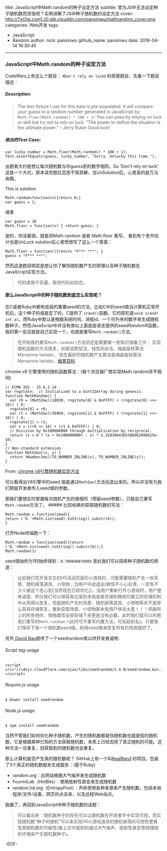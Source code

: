 title: JavaScript中Math.random的种子设定方法
subtitle: 曾为JS中无法设定种子随机数而苦恼吧？实例讲解了JS中种子随机数的设定方法
cover: http://7xt3gj.com1.z0.glb.clouddn.com/panxinwu/mathrandom_cover.png
categories: Web开发
tags:
  - JavaScript
  - Random
author:
  nick: panxinwu
  github_name: panxinwu
date: 2016-04-14 16:30:45
---

<!-- more -->
### JavaScript中Math.random的种子设定方法
 CodeWars上有这么个题目： `《Don't rely on luck》` 的奇葩题目，先看一下题目描述：
##### Description:
> The test fixture I use for this kata is pre-populated.
It will compare your guess to a random number generated in  JavaScript by:
`Math.floor(Math.random() * 100 + 1)`
You can pass by relying on luck or skill but try not to rely on luck.
"The power to define the situation is the ultimate power." - Jerry Rubin
Good luck!

##### 给出的Test Case:
```
var lucky_number = Math.floor(Math.random() * 100 + 1);
Test.assertEquals(guess, lucky_number, "Sorry. Unlucky this time.");
```

出题者大约是想让每次随机数与你guess到的数字相同，So ‘Don't rely on luck’.
这是一个大坑，原本读完题后百思不得其解，当UnSolution后，心里真的是万马奔腾。

This is solution 
```
Math.random=function(n){return 0;}
var guess = 1;
```

或者 
```
var guess = 10
Math.floor = function(v) { return guess; } 
```

是的，你没看错。就是将Math.random 或者 Math.floor 重写。
看到有个老外估计也是UnLock solution后心里愤恨写了这么一个答案：
```
Math.floor = function(){return "F*** ***"; }
guess = "F*** ***"; 
```

然而这道题目明显是想让你了解伪随机数产生的原理以及种子随机数在JavaScript实现方法。

> 代码虐我千百遍，我待代码如初恋。



#### 那么JavaScript中的种子随机数到底怎么实现呢？
在C或者Ruby中都有低层的重置seed的方法，比如C中的seed值当计算机正常开机后，这个种子的值是定了的，C提供了 `srand()`函数，它的原形是`void srand( int a)`。而Ruby中默认是根据系统时间、进程id、一个可升序的数字来生成随机数种子。然而JavaScript中并没有类似上面底层语言提供的seedRandomR函数，我的第一反应就是自己实现一个，也就是重写`Math.random()`方法。
> 在开始我的重写`Math.random()`方法前还是需要做一些知识储备工作：
> 实现随机函数的方法很多，如斐波那契法、线性同余法、梅森旋转算法Mersenne twister， 现在最好的随机数产生算法是梅森旋转算法Mersenne twister。[维基百科](https://zh.wikipedia.org/zh/%E6%A2%85%E6%A3%AE%E6%97%8B%E8%BD%AC%E7%AE%97%E6%B3%95)

chrome v8 引擎使用的随机函数算法：(每个浏览器厂商实现Math.random并不相同)
```
// ECMA 262 - 15.8.2.14
var rngstate;  // Initialized to a Uint32Array during genesis.
function MathRandom() {
  var r0 = (MathImul(18030, rngstate[0] & 0xFFFF) + (rngstate[0] >>> 16)) | 0;
  rngstate[0] = r0;
  var r1 = (MathImul(36969, rngstate[1] & 0xFFFF) + (rngstate[1] >>> 16)) | 0;
  rngstate[1] = r1;
  var x = ((r0 << 16) + (r1 & 0xFFFF)) | 0;
  // Division by 0x100000000 through multiplication by reciprocal.
  return (x < 0 ? (x + 0x100000000) : x) * 2.3283064365386962890625e-10;
}
// Non-standard extension.
function MathImul(x, y) {
  return %NumberImul(TO_NUMBER_INLINE(x), TO_NUMBER_INLINE(y));
}
```
From: [chrome v8引擎随机数实现方法](https://github.com/v8/v8/blob/dae6dfe08ba9810abbe7eee81f7c58e999ae8525/src/math.js#L144)

可以看得出V8引擎中的seed 值是通过`MathImul`方法创造出来的。所以并没有为我们预留开发者传入seed值的参数。

那我们要想实时掌握每次随机产生的值相同（预留seed参数），只能自己重写`Math.random`方法了。 ##### 比较经典的获取随机数的写法：
```
Math.random = function(seed){
return ('0.'+Math.sin(seed).toString().substr(6));
} 
```

打开Node终端跑一下：
```
Math.random = function(seed){return ('0.'+Math.sin(seed).toString().substr(6));}
Math.random(1) 
```
seed值始终为1时始终得到：`0.709848078965`
至此我们可以探索种子随机数的用途：
> 比如我们在开发京东的H5活动页面的小游戏时，可能需要随机产生一些背景、随机掉落道具、小怪物；当用户中途退出(微信不小心右滑，一定有不少人被这个恶心到[当然现在已经优化])，当用户重新打开小游戏时，用户整体进度、积分我们可以很容易记录到本地或者存储到微信ID建立的存储机制中从而得以恢复，但是随机产生的场景、随机掉落道具、小怪物等并不是那么容易存储恢复，重新获取场景、小怪物那未免用户体验太差！！！把画布上的所有物件、怪物属性全部存储下来更是没有必要。此时我们就可以利用我们重写的`Math.random()`(此时可不重写内置方法，可另起别名)。只要我们保存下来一个随机数seed值，利用seed值来恢复所有的场景就好了。

另外[ David Bau](https://github.com/davidbau/seedrandom)提供了一个seedrandom库以供开发者调用:
###### Script tag usage
```
<script src="//cdnjs.cloudflare.com/ajax/libs/seedrandom/2.4.0/seedrandom.min.js"></script>
```
###### Require.js usage
```
$ bower install seedrandom
```
###### Node.js usage
```
$ npm install seedrandom
```

当然不管我们如何优化种子随机数，产生的随机数都是伪随机数也就是假的随机数，它是根据某种已知的方法获取随机数，本质上已经去除了真正随机的可能。这种方法一旦重复，则获取到的随机数也会重复。
  
那么计算机能否产生真的随机数呢？
GitHub上有一个叫[RealRand](https://github.com/maik/RealRand) 的项目。包装了3个真正的随机数服务生成服务：(基于Ruby)
- random.org：此网站根据大气噪声来生成随机数
- FourmiLab（HotBits）：使用放射性衰变来生成随机数
- random.hd.org（EntropyPool）：声称使用各种来源来产生随机数，包括本地程序/文件/设备，网页的点击率，以及远程Web站点。

跑偏了，再回到JavaScript中种子随机数的话题：
> 可以看出来：随机数种子的存在可以让随机数在开发者手中实现可控。而实现随机数“种子的随机”可以来实现H5小游戏道具的随机掉落的可控性更甚至真随机数的可能性(像上文中提到的通过大气噪声、放射性衰变等物理随机坏境来产生随机数种子)。

-EOF-

